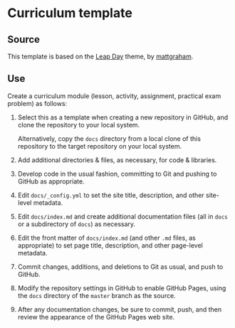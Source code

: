 # Curriculum template

## Source

This template is based on the <a href="https://pages-themes.github.io/leap-day/">Leap Day</a> theme, by <a href="https://twitter.com/mattgraham">mattgraham</a>.

## Use

Create a curriculum module (lesson, activity, assignment, practical exam problem) as follows:

1. Select this as a template when creating a new repository in GitHub, and clone the repository to your local system. 

    Alternatively, copy the `docs` directory from a local clone of this repository to the target repository on your local system.

2. Add additional directories &amp; files, as necessary, for code &amp; libraries.

3. Develop code in the usual fashion, committing to Git and pushing to GitHub as appropriate.

4. Edit `docs/_config.yml` to set the site title, description, and other site-level metadata.

5. Edit `docs/index.md` and create additional documentation files (all in `docs` or a subdirectory of `docs`) as necessary.

6. Edit the front matter of `docs/index.md` (and other `.md` files, as appropriate) to set page title, description, and other page-level metadata.

7. Commit changes, additions, and deletions to Git as usual, and push to GitHub.

8. Modify the repository settings in GitHub to enable GitHub Pages, using the `docs` directory of the `master` branch as the source.

9. After any documentation changes, be sure to commit, push, and then review the appearance of the GitHub Pages web site.

